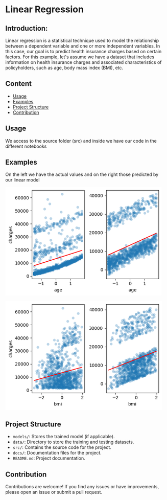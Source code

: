 # Linear Regression

## Introduction:

Linear regression is a statistical technique used to model the relationship between a dependent variable and one or more independent variables. In this case, our goal is to predict health insurance charges based on certain factors.
For this example, let's assume we have a dataset that includes information on health insurance charges and associated characteristics of policyholders, such as age, body mass index (BMI), etc.


## Content

- [Usage](#usage)
- [Examples](#examples)
- [Project Structure](#project-structure)
- [Contribution](#contribution)


## Usage

We access to the source folder (src) and inside we have our code in the different notebooks

## Examples

On the left we have the actual values and on the right those predicted by our linear model

![regresion_linear](docs/output.png)

![regresion_linear](docs/output2.png)


## Project Structure

- `models/`: Stores the trained model (if applicable).
- `data/`: Directory to store the training and testing datasets.
- `src/`: Contains the source code for the project.
- `docs/`: Documentation files for the project.
- `README.md`: Project documentation.

## Contribution

Contributions are welcome! If you find any issues or have improvements, please open an issue or submit a pull request.

